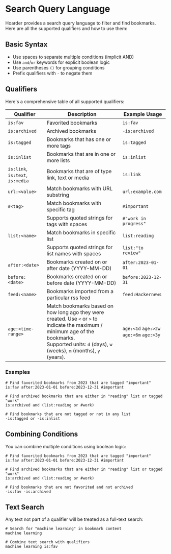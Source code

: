 # Search Query Language

Hoarder provides a search query language to filter and find bookmarks. Here are all the supported qualifiers and how to use them:

## Basic Syntax

- Use spaces to separate multiple conditions (implicit AND)
- Use `and`/`or` keywords for explicit boolean logic
- Use parentheses `()` for grouping conditions
- Prefix qualifiers with `-` to negate them

## Qualifiers

Here's a comprehensive table of all supported qualifiers:

| Qualifier                        | Description                                                                                                                                                                                               | Example Usage                                |
| -------------------------------- | --------------------------------------------------------------------------------------------------------------------------------------------------------------------------------------------------------- | -------------------------------------------- |
| `is:fav`                         | Favorited bookmarks                                                                                                                                                                                       | `is:fav`                                     |
| `is:archived`                    | Archived bookmarks                                                                                                                                                                                        | `-is:archived`                               |
| `is:tagged`                      | Bookmarks that has one or more tags                                                                                                                                                                       | `is:tagged`                                  |
| `is:inlist`                      | Bookmarks that are in one or more lists                                                                                                                                                                   | `is:inlist`                                  |
| `is:link`, `is:text`, `is:media` | Bookmarks that are of type link, text or media                                                                                                                                                            | `is:link`                                    |
| `url:<value>`                    | Match bookmarks with URL substring                                                                                                                                                                        | `url:example.com`                            |
| `#<tag>`                         | Match bookmarks with specific tag                                                                                                                                                                         | `#important`                                 |
|                                  | Supports quoted strings for tags with spaces                                                                                                                                                              | `#"work in progress"`                        |
| `list:<name>`                    | Match bookmarks in specific list                                                                                                                                                                          | `list:reading`                               |
|                                  | Supports quoted strings for list names with spaces                                                                                                                                                        | `list:"to review"`                           |
| `after:<date>`                   | Bookmarks created on or after date (YYYY-MM-DD)                                                                                                                                                           | `after:2023-01-01`                           |
| `before:<date>`                  | Bookmarks created on or before date (YYYY-MM-DD)                                                                                                                                                          | `before:2023-12-31`                          |
| `feed:<name>`                    | Bookmarks imported from a particular rss feed                                                                                                                                                             | `feed:Hackernews`                            |
| `age:<time-range>`               | Match bookmarks based on how long ago they were created. Use `<` or `>` to indicate the maximum / minimum age of the bookmarks. <br> Supported units: `d` (days), `w` (weeks), `m` (months), `y` (years). | `age:<1d` `age:>2w` <br> `age:<6m` `age:>3y` |

### Examples

```plaintext
# Find favorited bookmarks from 2023 that are tagged "important"
is:fav after:2023-01-01 before:2023-12-31 #important

# Find archived bookmarks that are either in "reading" list or tagged "work"
is:archived and (list:reading or #work)

# Find bookmarks that are not tagged or not in any list
-is:tagged or -is:inlist
```

## Combining Conditions

You can combine multiple conditions using boolean logic:

```plaintext
# Find favorited bookmarks from 2023 that are tagged "important"
is:fav after:2023-01-01 before:2023-12-31 #important

# Find archived bookmarks that are either in "reading" list or tagged "work"
is:archived and (list:reading or #work)

# Find bookmarks that are not favorited and not archived
-is:fav -is:archived
```

## Text Search

Any text not part of a qualifier will be treated as a full-text search:

```plaintext
# Search for "machine learning" in bookmark content
machine learning

# Combine text search with qualifiers
machine learning is:fav
```
